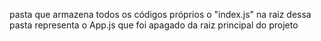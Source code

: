 pasta que armazena todos os códigos próprios
o "index.js" na raiz dessa pasta representa o 
App.js que foi apagado da raiz principal do projeto